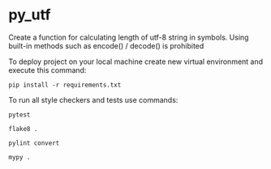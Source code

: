 # py_utf

Create a function for calculating length of utf-8 string in symbols. Using built-in methods such as encode() / decode() is prohibited

To deploy project on your local machine create new virtual environment and execute this command:

`pip install -r requirements.txt`

To run all style checkers and tests use commands:

`pytest`

`flake8 .`

`pylint convert`

`mypy .`